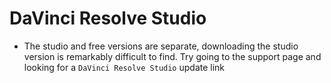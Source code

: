 # DaVinci Resolve Studio

- The studio and free versions are separate, downloading the studio version is remarkably difficult to find. Try going to the support page and looking for a `DaVinci Resolve Studio` update link
